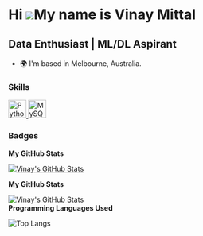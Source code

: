 Hi ![](https://user-images.githubusercontent.com/18350557/176309783-0785949b-9127-417c-8b55-ab5a4333674e.gif)My name is Vinay Mittal
=========================================================================================================================================

Data Enthusiast | ML/DL Aspirant
-----------------------------

* 🌍 I'm based in Melbourne, Australia.

### Skills

<p align="left">
  <a href="https://www.python.org/" target="_blank" rel="noreferrer">
    <img src="https://raw.githubusercontent.com/danielcranney/readme-generator/main/public/icons/skills/python-colored.svg" width="36" height="36" alt="Python" />
  </a>
  <a href="https://www.mysql.com/" target="_blank" rel="noreferrer">
    <img src="https://raw.githubusercontent.com/danielcranney/readme-generator/main/public/icons/skills/mysql-colored.svg" width="36" height="36" alt="MySQL" />
  </a>
</p>

### Badges

<b>My GitHub Stats</b>

<a href="http://www.github.com/MitVinay">
  <img align="center" src="https://github-readme-streak-stats.herokuapp.com/?user=MitVinay&stroke=ffffff&background=000000&ring=facc15&fire=facc15&currStreakNum=ffffff&currStreakLabel=facc15&sideNums=ffffff&sideLabels=ffffff&dates=ffffff&hide_border=true" alt="Vinay's GitHub Stats" />
</a>

<b>My GitHub Stats</b>

<!-- GitHub Readme Stats -->
<a href="http://www.github.com/MitVinay">
  <img align="center" src="https://github-readme-stats.vercel.app/api?username=MitVinay&show_icons=true&hide=prs,issues,contribs&theme=radical" alt="Vinay's GitHub Stats" />
</a>

<!-- Languages -->
<br />
<b>Programming Languages Used</b>

![Top Langs](https://github-readme-stats.vercel.app/api/top-langs/?username=MitVinay&layout=compact&theme=radical)
